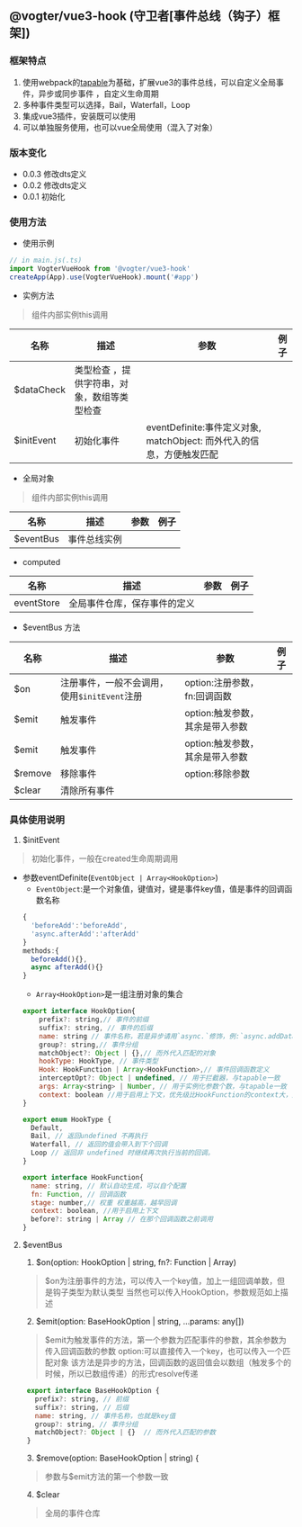 ## @vogter/vue3-hook (守卫者[事件总线（钩子）框架])

### 框架特点
1. 使用webpack的[tapable](https://github.com/webpack/tapable)为基础，扩展vue3的事件总线，可以自定义全局事件，异步或同步事件 ，自定义生命周期
2. 多种事件类型可以选择，Bail，Waterfall，Loop
3. 集成vue3插件，安装既可以使用
4. 可以单独服务使用，也可以vue全局使用（混入了对象）

### 版本变化
- 0.0.3 修改dts定义
- 0.0.2 修改dts定义
- 0.0.1 初始化
### 使用方法

- 使用示例
``` js
// in main.js(.ts)
import VogterVueHook from '@vogter/vue3-hook'
createApp(App).use(VogterVueHook).mount('#app')
```

- 实例方法
> 组件内部实例this调用

| 名称  | 描述 | 参数 | 例子 |
| --- | --- | --- | --- |
| $dataCheck | 类型检查 ，提供字符串，对象，数组等类型检查|
| $initEvent | 初始化事件 | eventDefinite:事件定义对象, matchObject: 而外代入的信息，方便触发匹配 |

- 全局对象
> 组件内部实例this调用

| 名称  | 描述 | 参数 | 例子 |
| --- | --- | --- | --- |
| $eventBus | 事件总线实例|

- computed

| 名称  | 描述 | 参数 | 例子 |
| --- | --- | --- | --- |
| eventStore| 全局事件仓库，保存事件的定义|

- $eventBus 方法

| 名称  | 描述 | 参数 | 例子 |
| --- | --- | --- | --- |
| $on | 注册事件，一般不会调用，使用`$initEvent`注册 | option:注册参数，fn:回调函数|
| $emit | 触发事件 | option:触发参数，其余是带入参数 |
| $emit | 触发事件 | option:触发参数，其余是带入参数 |
| $remove| 移除事件 | option:移除参数 |
| $clear | 清除所有事件 |

### 具体使用说明

1. $initEvent
> 初始化事件，一般在created生命周期调用
  - 参数eventDefinite(`EventObject | Array<HookOption>`)   
    -  `EventObject`:是一个对象值，键值对，键是事件key值，值是事件的回调函数名称
    ``` js
    {
      'beforeAdd':'beforeAdd',
      'async.afterAdd':'afterAdd'
    }
    methods:{
      beforeAdd(){},
      async afterAdd(){}
    }
    ```
    -  `Array<HookOption>`是一组注册对象的集合
    ``` js
    export interface HookOption{
        prefix?: string,// 事件的前缀
        suffix?: string, // 事件的后缀
        name: string // 事件名称，若是异步请用`async.`修饰，例:`async.addData`
        group?: string,// 事件分组
        matchObject?: Object | {},// 而外代入匹配的对象
        hookType: HookType, // 事件类型
        Hook: HookFunction | Array<HookFunction>,// 事件回调函数定义
        interceptOpt?: Object | undefined, // 用于拦截器，与tapable一致
        args: Array<string> | Number, // 用于实例化参数个数，与tapable一致
        context: boolean //用于启用上下文，优先级比HookFunction的context大，是直接配置在拦截器上，若是需要设置上下文的值，请在拦截器的拦截方法声明
    }

    export enum HookType {
      Default,
      Bail, // 返回undefined 不再执行
      Waterfall, // 返回的值会带入到下个回调
      Loop // 返回非 undefined 时继续再次执行当前的回调。
    }

    export interface HookFunction{ 
      name: string, // 默认自动生成，可以自个配置
      fn: Function, // 回调函数
      stage: number,// 权重 权重越高，越早回调
      context: boolean, //用于启用上下文
      before?: string | Array // 在那个回调函数之前调用
    }
    ```

2. $eventBus  

    1. $on(option: HookOption | string, fn?: Function | Array<Function>)
    > $on为注册事件的方法，可以传入一个key值，加上一组回调单数，但是钩子类型为默认类型
    > 当然也可以传入HookOption，参数规范如上描述    
    
    2. $emit(option: BaseHookOption | string, ...params: any[]) 
    > $emit为触发事件的方法，第一个参数为匹配事件的参数，其余参数为传入回调函数的参数
    > option:可以直接传入一个key，也可以传入一个匹配对象
    > 该方法是异步的方法，回调函数的返回值会以数组（触发多个的时候，所以已数组传递）的形式resolve传递
     ``` js
      export interface BaseHookOption {
        prefix?: string, // 前缀
        suffix?: string, // 后缀
        name: string, // 事件名称，也就是key值
        group?: string, // 事件分组
        matchObject?: Object | {}  // 而外代入匹配的参数
      }
    ```

    3. $remove(option: BaseHookOption | string) {
    > 参数与$emit方法的第一个参数一致

    4. $clear 
    > 全局的事件仓库



